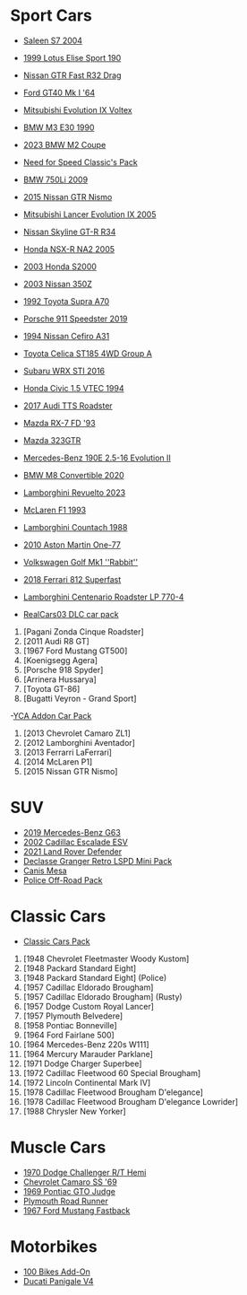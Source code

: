 <!-- Example:
  - [Mod name](link-to-mod)
-->


# Sport Cars

- [Saleen S7 2004](https://www.gta5-mods.com/vehicles/saleen-s7-2004-add-on)
- [1999 Lotus Elise Sport 190](https://www.gta5-mods.com/vehicles/1999-lotus-elise-sport-190-add-on-extras-template-lods-vehfuncs-cipherog)
- [Nissan GTR Fast R32 Drag](https://www.gta5-mods.com/vehicles/nissan-gtr-fast-r32-drag-addon-fivem)
- [Ford GT40 Mk I '64](https://www.gta5-mods.com/vehicles/ford-gt40-mk-i-64-add-on-template-extras)
- [Mitsubishi Evolution IX Voltex](https://www.gta5-mods.com/vehicles/mitsubishi-evolution-ix-voltex-add-on-fivem-extras-template)
- [BMW M3 E30 1990](https://www.gta5-mods.com/vehicles/bmw-m3-e30-1990-add-on-tuning-template)
- [2023 BMW M2 Coupe](https://www.gta5-mods.com/vehicles/2023-bmw-m2-coupe-addon-fivem)
- [Need for Speed Classic's Pack](https://www.gta5-mods.com/vehicles/need-for-speed-classic-s-pack-addon-tuning-devildexter23)
- [BMW 750Li 2009](https://www.gta5-mods.com/vehicles/bmw-750li-2009)
- [2015 Nissan GTR Nismo](https://www.gta5-mods.com/vehicles/2015-nissan-gtr-nismo-yca-y97y)
- [Mitsubishi Lancer Evolution IX 2005](https://www.gta5-mods.com/vehicles/mitsubishi-lancer-evolution-ix-2005-add-on-tuning-template-fivem-rhd)
- [Nissan Skyline GT-R R34](https://www.gta5-mods.com/vehicles/nissan-skyline)
- [Honda NSX-R NA2 2005](https://www.gta5-mods.com/vehicles/honda-nsx-r-na2-2005-add-on-tuning-template-fivem-rhd)
- [2003 Honda S2000](https://www.gta5-mods.com/vehicles/2003-honda-s2000-add-on-vehfuncs-v-tuning-template)
- [2003 Nissan 350Z](https://www.gta5-mods.com/vehicles/2003-nissan-350z-add-on-tuning-template)
- [1992 Toyota Supra A70](https://www.gta5-mods.com/vehicles/1992-toyota-supra-a70-addon-tuning-template)
- [Porsche 911 Speedster 2019](https://www.gta5-mods.com/vehicles/porsche-911-speedster-2019-add-on)
- [1994 Nissan Cefiro A31](https://www.gta5-mods.com/vehicles/1994-nissan-cefiro-a31-add-on-fivem-tuning-templates-unlocked)
- [Toyota Celica ST185 4WD Group A](https://www.gta5-mods.com/vehicles/toyota-celica-st185-4wd-group-a-add-on-fivem-lods-vehfuncs-tuning-navefa_)
- [Subaru WRX STI 2016](https://www.gta5-mods.com/vehicles/subaru-wrx-sti-2016-add-on-livery-tuning-extras)
- [Honda Civic 1.5 VTEC 1994](https://www.gta5-mods.com/vehicles/honda-civic-1-5-vtec-1994-add-on)
- [2017 Audi TTS Roadster](https://www.gta5-mods.com/vehicles/2017-audi-tts-roadster-animated-roof-add-on-template)
- [Mazda RX-7 FD '93](https://www.gta5-mods.com/vehicles/mazda-rx-7-fd-93-add-on-tuning-template)
- [Mazda 323GTR](https://www.gta5-mods.com/vehicles/mazda-323gtr-add-on)
- [Mercedes-Benz 190E 2.5-16 Evolution II](https://www.gta5-mods.com/vehicles/mercedes-benz-190e-2-5-16-evolution-ii)
- [BMW M8 Convertible 2020](https://www.gta5-mods.com/vehicles/bmw-m8-convetirbe-2020-add-on-replace)
- [Lamborghini Revuelto 2023](https://www.gta5-mods.com/vehicles/lamborghini-revuelto-2023-add-on-replace)
- [McLaren F1 1993](https://www.gta5-mods.com/vehicles/mclaren-f1-1993-add-on-template-extras)
- [Lamborghini Countach 1988](https://www.gta5-mods.com/vehicles/lamborghini-countach-1988-add-on-template-extras)
- [2010 Aston Martin One-77](https://www.gta5-mods.com/vehicles/2010-aston-martin-one-77-add-on-template)
- [Volkswagen Golf Mk1 ''Rabbit''](https://www.gta5-mods.com/vehicles/volskwagen-golf-mk1-rabitt-addon-replace)
- [2018 Ferrari 812 Superfast](https://www.gta5-mods.com/vehicles/ferrari-812-superfast)
- [Lamborghini Centenario Roadster LP 770-4](https://www.gta5-mods.com/vehicles/lamborghini-centenario-roadster)

- [RealCars03 DLC car pack](https://www.gta5-mods.com/vehicles/realcars03-dlc-from-gtav-mods-as-new-addon)
1. [Pagani Zonda Cinque Roadster]
2. [2011 Audi R8 GT]
3. [1967 Ford Mustang GT500]
4. [Koenigsegg Agera]
5. [Porsche 918 Spyder]
6. [Arrinera Hussarya]
7. [Toyota GT-86]
8. [Bugatti Veyron - Grand Sport]

-[YCA Addon Car Pack](https://www.gtainside.com/en/gta5/cars/79003-yca-addon-car-pack-2013-camaro-zl1/)

1. [2013 Chevrolet Camaro ZL1]
2. [2012 Lamborghini Aventador]
3. [2013 Ferrarri LaFerrari]
4. [2014 McLaren P1]
5. [2015 Nissan GTR Nismo]
  
# SUV

- [2019 Mercedes-Benz G63](https://www.gta5-mods.com/vehicles/2019-mercedes-benz-g63-addon-replace)
- [2002 Cadillac Escalade ESV](https://www.gta5-mods.com/vehicles/2002-cadillac-escalade-esv-add-on)
- [2021 Land Rover Defender](https://www.gta5-mods.com/vehicles/2021-land-rover-defender-addon-replace-dials-lods)
- [Declasse Granger Retro LSPD Mini Pack](https://www.gta5-mods.com/vehicles/declasse-granger-retro-lspd-minipack-addon)
- [Canis Mesa](https://www.gta5-mods.com/vehicles/canis-mesa-add-on)
- [Police Off-Road Pack](https://www.gta5-mods.com/vehicles/police-blazer-aqua-amphibious-quad-bike-add-on-template)

# Classic Cars

- [Classic Cars Pack](https://www.gta5-mods.com/vehicles/classic-cars-pack-vol-2)
1. [1948 Chevrolet Fleetmaster Woody Kustom]
2. [1948 Packard Standard Eight]
3. [1948 Packard Standard Eight] (Police)
4. [1957 Cadillac Eldorado Brougham]
5. [1957 Cadillac Eldorado Brougham] (Rusty)
6. [1957 Dodge Custom Royal Lancer]
7. [1957 Plymouth Belvedere]
8. [1958 Pontiac Bonneville]
9. [1964 Ford Fairlane 500]
10. [1964 Mercedes-Benz 220s W111]
11. [1964 Mercury Marauder Parklane]
12. [1971 Dodge Charger Superbee]
13. [1972 Cadillac Fleetwood 60 Special Brougham]
14. [1972 Lincoln Continental Mark IV]
15. [1978 Cadillac Fleetwood Brougham D'elegance]
16. [1978 Cadillac Fleetwood Brougham D'elegance Lowrider]
17. [1988 Chrysler New Yorker]

# Muscle Cars

- [1970 Dodge Challenger R/T Hemi](https://www.gta5-mods.com/vehicles/1970-dodge-challenger-r-t-hemi-add-on-tuning-template)
- [Chevrolet Camaro SS '69](https://www.gta5-mods.com/vehicles/chevrolet-camaro-ss-69-add-on-extras-tuning-template)
- [1969 Pontiac GTO Judge](https://www.gta5-mods.com/vehicles/1969-pontiac-gto-judge-add-on-template)
- [Plymouth Road Runner](https://www.gta5-mods.com/vehicles/plymouth-road-runner-from-fast-and-furious-7-add-on-vehfuncs-v)
- [1967 Ford Mustang Fastback](https://www.gta5-mods.com/vehicles/1967-ford-mustang-fastback-add-on)

# Motorbikes

- [100 Bikes Add-On](https://www.gta5-mods.com/vehicles/zbike-add-on-55-bikes-compilation-pack)
- [Ducati Panigale V4](https://www.gta5-mods.com/vehicles/ducati-panigale-v4-pack-add-on-tuning-liveries)
